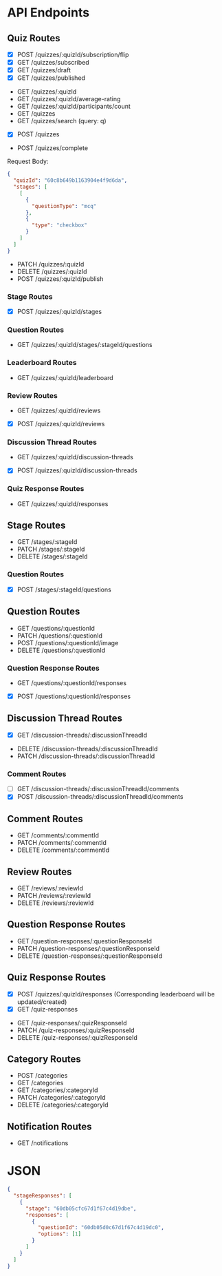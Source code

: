 # API Endpoints

## Quiz Routes

- [x] POST /quizzes/:quizId/subscription/flip
- [x] GET /quizzes/subscribed
- [x] GET /quizzes/draft
- [x] GET /quizzes/published
- GET /quizzes/:quizId
- GET /quizzes/:quizId/average-rating
- GET /quizzes/:quizId/participants/count
- GET /quizzes
- GET /quizzes/search (query: q)
- [x] POST /quizzes

- POST /quizzes/complete

Request Body:

```json
{
  "quizId": "60c8b649b1163904e4f9d6da",
  "stages": [
    [
      {
        "questionType": "mcq"
      },
      {
        "type": "checkbox"
      }
    ]
  ]
}
```

- PATCH /quizzes/:quizId
- DELETE /quizzes/:quizId
- POST /quizzes/:quizId/publish

### Stage Routes

- [x] POST /quizzes/:quizId/stages

### Question Routes

- GET /quizzes/:quizId/stages/:stageId/questions

### Leaderboard Routes

- GET /quizzes/:quizId/leaderboard

### Review Routes

- GET /quizzes/:quizId/reviews
- [x] POST /quizzes/:quizId/reviews

### Discussion Thread Routes

- GET /quizzes/:quizId/discussion-threads
- [x] POST /quizzes/:quizId/discussion-threads

### Quiz Response Routes

- GET /quizzes/:quizId/responses

## Stage Routes

- GET /stages/:stageId
- PATCH /stages/:stageId
- DELETE /stages/:stageId

### Question Routes

- [x] POST /stages/:stageId/questions

## Question Routes

- GET /questions/:questionId
- PATCH /questions/:questionId
- POST /questions/:questionId/image
- DELETE /questions/:questionId

### Question Response Routes

- GET /questions/:questionId/responses
- [x] POST /questions/:questionId/responses

## Discussion Thread Routes

- [x] GET /discussion-threads/:discussionThreadId
- DELETE /discussion-threads/:discussionThreadId
- PATCH /discussion-threads/:discussionThreadId

### Comment Routes

- [ ] GET /discussion-threads/:discussionThreadId/comments
- [x] POST /discussion-threads/:discussionThreadId/comments

## Comment Routes

- GET /comments/:commentId
- PATCH /comments/:commentId
- DELETE /comments/:commentId

## Review Routes

- GET /reviews/:reviewId
- PATCH /reviews/:reviewId
- DELETE /reviews/:reviewId

## Question Response Routes

- GET /question-responses/:questionResponseId
- PATCH /question-responses/:questionResponseId
- DELETE /question-responses/:questionResponseId

## Quiz Response Routes

- [x] POST /quizzes/:quizId/responses (Corresponding leaderboard will be updated/created)
- [x] GET /quiz-responses
- GET /quiz-responses/:quizResponseId
- PATCH /quiz-responses/:quizResponseId
- DELETE /quiz-responses/:quizResponseId

## Category Routes

- POST /categories
- GET /categories
- GET /categories/:categoryId
- PATCH /categories/:categoryId
- DELETE /categories/:categoryId

## Notification Routes

- GET /notifications

# JSON

```json
{
  "stageResponses": [
    {
      "stage": "60db05cfc67d1f67c4d19dbe",
      "responses": [
        {
          "questionId": "60db05d0c67d1f67c4d19dc0",
          "options": [1]
        }
      ]
    }
  ]
}
```
